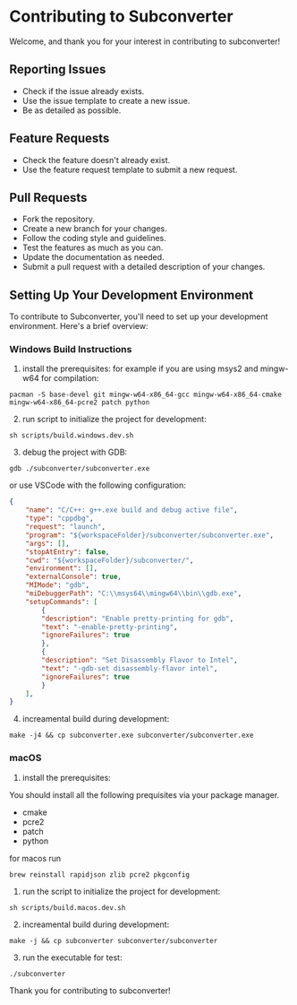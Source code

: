 # Contributing to Subconverter

Welcome, and thank you for your interest in contributing to subconverter!

## Reporting Issues

- Check if the issue already exists.
- Use the issue template to create a new issue.
- Be as detailed as possible.

## Feature Requests

- Check the feature doesn't already exist.
- Use the feature request template to submit a new request.

## Pull Requests

- Fork the repository.
- Create a new branch for your changes.
- Follow the coding style and guidelines.
- Test the features as much as you can.
- Update the documentation as needed.
- Submit a pull request with a detailed description of your changes.

## Setting Up Your Development Environment

To contribute to Subconverter, you'll need to set up your development environment. Here's a brief overview:

### Windows Build Instructions

1. install the prerequisites:
for example if you are using msys2 and mingw-w64 for compilation:
```shell
pacman -S base-devel git mingw-w64-x86_64-gcc mingw-w64-x86_64-cmake mingw-w64-x86_64-pcre2 patch python
```

2. run script to initialize the project for development:
```shell
sh scripts/build.windows.dev.sh
```

3. debug the project with GDB:
```shell
gdb ./subconverter/subconverter.exe
```
or use VSCode with the following configuration:
```json
{
    "name": "C/C++: g++.exe build and debug active file",
    "type": "cppdbg",
    "request": "launch",
    "program": "${workspaceFolder}/subconverter/subconverter.exe",
    "args": [],
    "stopAtEntry": false,
    "cwd": "${workspaceFolder}/subconverter/",
    "environment": [],
    "externalConsole": true,
    "MIMode": "gdb",
    "miDebuggerPath": "C:\\msys64\\mingw64\\bin\\gdb.exe",
    "setupCommands": [
        {
        "description": "Enable pretty-printing for gdb",
        "text": "-enable-pretty-printing",
        "ignoreFailures": true
        },
        {
        "description": "Set Disassembly Flavor to Intel",
        "text": "-gdb-set disassembly-flavor intel",
        "ignoreFailures": true
        }
    ],
}
```

4. increamental build during development:

```shell
make -j4 && cp subconverter.exe subconverter/subconverter.exe
```

### macOS

1. install the prerequisites:

You should install all the following prequisites via your package manager.
- cmake
- pcre2
- patch
- python

for macos run
```shell
brew reinstall rapidjson zlib pcre2 pkgconfig
```

1. run the script to initialize the project for development:

```shell
sh scripts/build.macos.dev.sh
```

2. increamental build during development:

```shell
make -j && cp subconverter subconverter/subconverter
```

3. run the executable for test:
```shell
./subconverter
```

Thank you for contributing to subconverter!
